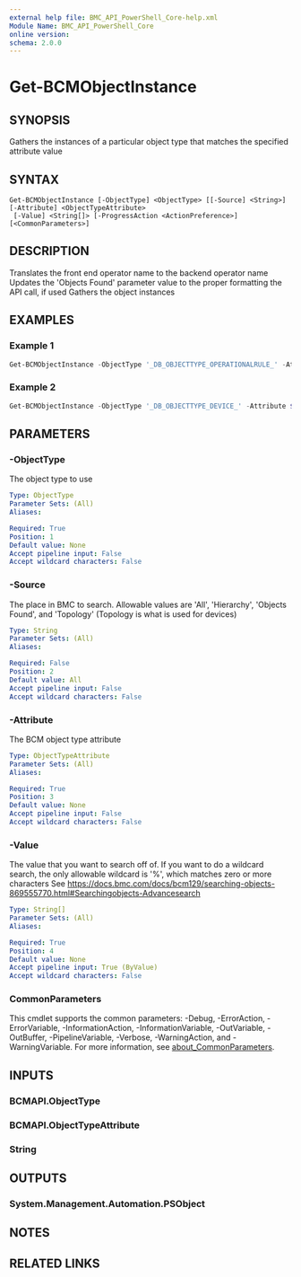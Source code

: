 ```yaml
---
external help file: BMC_API_PowerShell_Core-help.xml
Module Name: BMC_API_PowerShell_Core
online version:
schema: 2.0.0
---
```


# Get-BCMObjectInstance

## SYNOPSIS

Gathers the instances of a particular object type that matches the specified attribute value

## SYNTAX

```text
Get-BCMObjectInstance [-ObjectType] <ObjectType> [[-Source] <String>] [-Attribute] <ObjectTypeAttribute>
 [-Value] <String[]> [-ProgressAction <ActionPreference>] [<CommonParameters>]
```

## DESCRIPTION

Translates the front end operator name to the backend operator name
Updates the 'Objects Found' parameter value to the proper formatting the API call, if used
Gathers the object instances

## EXAMPLES

### Example 1

```PowerShell
Get-BCMObjectInstance -ObjectType '_DB_OBJECTTYPE_OPERATIONALRULE_' -Attribute $OpRuleNameObjectTypeAttribute -Value '%Reader%'
```

### Example 2

```PowerShell
Get-BCMObjectInstance -ObjectType '_DB_OBJECTTYPE_DEVICE_' -Attribute $DeviceNameObjectTypeAttribute -Value 'VDPKG0001' -Source Topology
```

## PARAMETERS

### -ObjectType

The object type to use

```yaml
Type: ObjectType
Parameter Sets: (All)
Aliases:

Required: True
Position: 1
Default value: None
Accept pipeline input: False
Accept wildcard characters: False
```

### -Source

The place in BMC to search.
Allowable values are 'All', 'Hierarchy', 'Objects Found', and 'Topology' (Topology is what is used for devices)

```yaml
Type: String
Parameter Sets: (All)
Aliases:

Required: False
Position: 2
Default value: All
Accept pipeline input: False
Accept wildcard characters: False
```

### -Attribute

The BCM object type attribute

```yaml
Type: ObjectTypeAttribute
Parameter Sets: (All)
Aliases:

Required: True
Position: 3
Default value: None
Accept pipeline input: False
Accept wildcard characters: False
```

### -Value

The value that you want to search off of.
If you want to do a wildcard search, the only allowable wildcard is '%', which matches zero or more characters
See https://docs.bmc.com/docs/bcm129/searching-objects-869555770.html#Searchingobjects-Advancesearch

```yaml
Type: String[]
Parameter Sets: (All)
Aliases:

Required: True
Position: 4
Default value: None
Accept pipeline input: True (ByValue)
Accept wildcard characters: False
```

### CommonParameters

This cmdlet supports the common parameters: -Debug, -ErrorAction, -ErrorVariable, -InformationAction, -InformationVariable, -OutVariable, -OutBuffer, -PipelineVariable, -Verbose, -WarningAction, and -WarningVariable. For more information, see [about_CommonParameters](http://go.microsoft.com/fwlink/?LinkID=113216).

## INPUTS

### BCMAPI.ObjectType

### BCMAPI.ObjectTypeAttribute

### String

## OUTPUTS

### System.Management.Automation.PSObject

## NOTES

## RELATED LINKS
